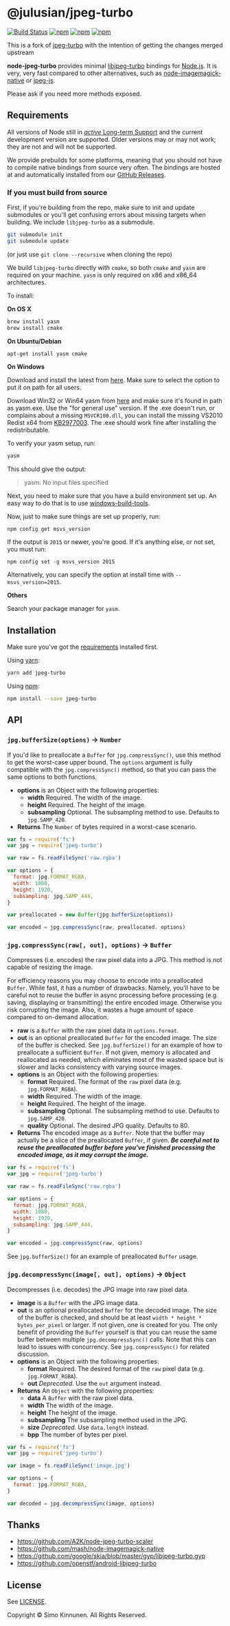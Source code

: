 # @julusian/jpeg-turbo

[![Build Status](https://travis-ci.org/julusian/node-jpeg-turbo.svg?branch=master)](https://travis-ci.org/julusian/node-jpeg-turbo)
[![npm](https://img.shields.io/npm/v/@julusian/jpeg-turbo.svg)](https://www.npmjs.com/package/@julusian/jpeg-turbo)
[![npm](https://img.shields.io/npm/dm/@julusian/jpeg-turbo.svg)](https://www.npmjs.com/package/@julusian/jpeg-turbo)
[![npm](https://img.shields.io/npm/l/@julusian/jpeg-turbo.svg)](LICENSE)

This is a fork of [jpeg-turbo](https://github.com/sorccu/node-jpeg-turbo) with the intention of getting the changes merged upstream

**node-jpeg-turbo** provides minimal [libjpeg-turbo](http://libjpeg-turbo.virtualgl.org/) bindings for [Node.js](https://nodejs.org/). It is very, very fast compared to other alternatives, such as [node-imagemagick-native](https://github.com/mash/node-imagemagick-native) or [jpeg-js](https://github.com/eugeneware/jpeg-js).

Please ask if you need more methods exposed.

## Requirements

All versions of Node still in [*active* Long-term Support](https://github.com/nodejs/LTS#lts-schedule) and the current development version are supported. Older versions may or may not work; they are not and will not be supported.

We provide prebuilds for some platforms, meaning that you should not have to compile native bindings from source very often. The bindings are hosted at and automatically installed from our [GitHub Releases](https://github.com/julusian/node-jpeg-turbo).

### If you must build from source

First, if you're building from the repo, make sure to init and update submodules or you'll get confusing errors about missing targets when building. We include `libjpeg-turbo` as a submodule.

```bash
git submodule init
git submodule update
```

(or just use `git clone --recursive` when cloning the repo)

We build `libjpeg-turbo` directly with `cmake`, so both `cmake` and `yasm` are required on your machine. `yasm` is only required on x86 and x86_64 architectures.

To install:

**On OS X**

```bash
brew install yasm
brew install cmake
```

**On Ubuntu/Debian**

```bash
apt-get install yasm cmake
```

**On Windows**

Download and install the latest from [here](https://cmake.org/download/). Make sure to select the option to put it on path for all users.

Download Win32 or Win64 yasm from [here](http://yasm.tortall.net/Download.html) and make sure it's found in path as yasm.exe. Use the "for general use" version. If the .exe doesn't run, or complains about a missing `MSVCR100.dll`, you can install the missing VS2010 Redist x64 from [KB2977003](https://www.microsoft.com/en-gb/download/details.aspx?id=14632). The .exe should work fine after installing the redistributable.

To verify your yasm setup, run:

```sh
yasm
```

This should give the output:

> yasm: No input files specified

Next, you need to make sure that you have a build environment set up. An easy way to do that is to use [windows-build-tools](https://github.com/felixrieseberg/windows-build-tools).

Now, just to make sure things are set up properly, run:

```
npm config get msvs_version
```

If the output is `2015` or newer, you're good. If it's anything else, or not set, you must run:

```
npm config set -g msvs_version 2015
```

Alternatively, you can specify the option at install time with `--msvs_version=2015`.

**Others**

Search your package manager for `yasm`.

## Installation

Make sure you've got the [requirements](#requirements) installed first.

Using [yarn](https://yarnpkg.com/):

```sh
yarn add jpeg-turbo
```

Using [npm](https://www.npmjs.com/):

```sh
npm install --save jpeg-turbo
```

## API

### `jpg.bufferSize(options)` → `Number`

If you'd like to preallocate a `Buffer` for `jpg.compressSync()`, use this method to get the worst-case upper bound. The `options` argument is fully compatible with the `jpg.compressSync()` method, so that you can pass the same options to both functions.

* **options** is an Object with the following properties:
  - **width** Required. The width of the image.
  - **height** Required. The height of the image.
  - **subsampling** Optional. The subsampling method to use. Defaults to `jpg.SAMP_420`.
* **Returns** The `Number` of bytes required in a worst-case scenario.

```js
var fs = require('fs')
var jpg = require('jpeg-turbo')

var raw = fs.readFileSync('raw.rgba')

var options = {
  format: jpg.FORMAT_RGBA,
  width: 1080,
  height: 1920,
  subsampling: jpg.SAMP_444,
}

var preallocated = new Buffer(jpg.bufferSize(options))

var encoded = jpg.compressSync(raw, preallocated, options)
```

### `jpg.compressSync(raw[, out], options)` → `Buffer`

Compresses (i.e. encodes) the raw pixel data into a JPG. This method is not capable of resizing the image.

For efficiency reasons you may choose to encode into a preallocated `Buffer`. While fast, it has a number of drawbacks. Namely, you'll have to be careful not to reuse the buffer in async processing before processing (e.g. saving, displaying or transmitting) the entire encoded image. Otherwise you risk corrupting the image. Also, it wastes a huge amount of space compared to on-demand allocation.

* **raw** is a `Buffer` with the raw pixel data in `options.format`.
* **out** is an optional preallocated `Buffer` for the encoded image. The size of the buffer is checked. See `jpg.bufferSize()` for an example of how to preallocate a sufficient `Buffer`. If not given, memory is allocated and reallocated as needed, which eliminates most of the wasted space but is slower and lacks consistency with varying source images.
* **options** is an Object with the following properties:
  - **format** Required. The format of the `raw` pixel data (e.g. `jpg.FORMAT_RGBA`).
  - **width** Required. The width of the image.
  - **height** Required. The height of the image.
  - **subsampling** Optional. The subsampling method to use. Defaults to `jpg.SAMP_420`.
  - **quality** Optional. The desired JPG quality. Defaults to 80.
* **Returns** The encoded image as a `Buffer`. Note that the buffer may actually be a slice of the preallocated `Buffer`, if given. _**Be careful not to reuse the preallocated buffer before you've finished processing the encoded image, as it may corrupt the image.**_

```js
var fs = require('fs')
var jpg = require('jpeg-turbo')

var raw = fs.readFileSync('raw.rgba')

var options = {
  format: jpg.FORMAT_RGBA,
  width: 1080,
  height: 1920,
  subsampling: jpg.SAMP_444,
}

var encoded = jpg.compressSync(raw, options)
```

See `jpg.bufferSize()` for an example of preallocated `Buffer` usage.


### `jpg.decompressSync(image[, out], options)` → `Object`

Decompresses (i.e. decodes) the JPG image into raw pixel data.

* **image** is a `Buffer` with the JPG image data.
* **out** is an optional preallocated `Buffer` for the decoded image. The size of the buffer is checked, and should be at least `width * height * bytes_per_pixel` or larger. If not given, one is created for you. The only benefit of providing the `Buffer` yourself is that you can reuse the same buffer between multiple `jpg.decompressSync()` calls. Note that this can lead to issues with concurrency. See `jpg.compressSync()` for related discussion.
* **options** is an Object with the following properties:
  - **format** Required. The desired format of the `raw` pixel data (e.g. `jpg.FORMAT_RGBA`).
  - **out** _Deprecated._ Use the `out` argument instead.
* **Returns** An `Object` with the following properties:
  - **data** A `Buffer` with the raw pixel data.
  - **width** The width of the image.
  - **height** The height of the image.
  - **subsampling**  The subsampling method used in the JPG.
  - **size** _Deprecated._ Use `data.length` instead.
  - **bpp** The number of bytes per pixel.

```js
var fs = require('fs')
var jpg = require('jpeg-turbo')

var image = fs.readFileSync('image.jpg')

var options = {
  format: jpg.FORMAT_RGBA,
}

var decoded = jpg.decompressSync(image, options)
```

## Thanks

* https://github.com/A2K/node-jpeg-turbo-scaler
* https://github.com/mash/node-imagemagick-native
* https://github.com/google/skia/blob/master/gyp/libjpeg-turbo.gyp
* https://github.com/openstf/android-libjpeg-turbo

## License

See [LICENSE](LICENSE).

Copyright © Simo Kinnunen. All Rights Reserved.
